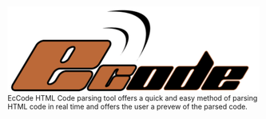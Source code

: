 ![alt tag](https://github.com/ender8383/Project/blob/master/img/logo.png?raw=true)
EcCode HTML Code parsing tool offers a quick and easy method of parsing HTML code in real time and offers the user a prevew of the parsed code.
